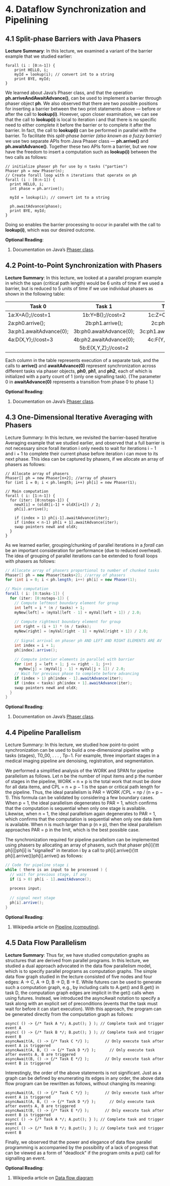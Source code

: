 # 4. Dataflow Synchronization and Pipelining

## 4.1 Split-phase Barriers with Java Phasers

**Lecture Summary**: In this lecture, we examined a variant of the barrier example that we studied earlier:

```
forall (i : [0:n-1]) { 
	print HELLO, i;
	myId = lookup(i); // convert int to a string 
	print BYE, myId;
}
```

We learned about Java’s Phaser class, and that the operation 
**ph.arriveAndAwaitAdvance()**, can be used to implement a barrier through phaser object **ph**. 
We also observed that there are two possible positions for inserting a barrier between the two 
print statements above — before or after the call to **lookup(i)**. However, upon closer examination, 
we can see that the call to **lookup(i)** is local to iteration i and that there is no specific need 
to either complete it before the barrier or to complete it after the barrier. In fact, the call to **lookup(i)** can be performed in parallel with the barrier. To facilitate this *split-phase barrier (also known as a fuzzy barrier)* we use two separate APIs from Java Phaser class — **ph.arrive()** 
and **ph.awaitAdvance()**. Together these two APIs form a barrier, 
but we now have the freedom to insert a computation such as **lookup(i)** between the two calls as follows:

```
// initialize phaser ph	for use by n tasks ("parties") 
Phaser ph = new Phaser(n);
// Create forall loop with n iterations that operate on ph 
forall (i : [0:n-1]) {
  print HELLO, i;
  int phase = ph.arrive();
  
  myId = lookup(i); // convert int to a string

  ph.awaitAdvance(phase);
  print BYE, myId;
}
```

Doing so enables the barrier processing to occur in parallel with the call to **lookup(i)**, 
which was our desired outcome.

**Optional Reading**:

1. Documentation on Java’s [Phaser class](https://docs.oracle.com/javase/7/docs/api/java/util/concurrent/Phaser.html).


## 4.2 Point-to-Point Synchronization with Phasers

**Lecture Summary**: In this lecture, we looked at a parallel program example in which 
the span (critical path length) would be 6 units of time if we used a barrier, but is reduced to 
5 units of time if we use individual phasers as shown in the following table:


| **Task 0**   				| **Task 1**   				| **Task 2**   				|
| --------------------- 	| :-----------------------:	| :-----------------------:	|
| 1a:X=A();//cost=1  		| 1b:Y=B();//cost=2			| 1c:Z=C();//cost=3			|
| 2a:ph0.arrive();  		| 2b:ph1.arrive();			| 2c:ph2.arrive();			|
| 3a:ph1.awaitAdvance(0);	| 3b:ph0.awaitAdvance(0);	| 3c:ph1.awaitAdvance(0);	|
| 4a:D(X,Y);//cost=3		| 4b:ph2.awaitAdvance(0);	| 4c:F(Y,Z);//cost=1		|
|					  		|5b:E(X,Y,Z);//cost=2		|							|

Each column in the table represents execution of a separate task, and the calls 
to **arrive()** and **awaitAdvance(0)** represent synchronization across different 
tasks via phaser objects, **ph0**, **ph1**, and **ph2**, each of which is initialized 
with a party count of 1 (only one signalling task). (The parameter 0 in **awaitAdvance(0)** represents a transition from phase 0 to phase 1.)

**Optional Reading**:

1. Documentation on Java’s [Phaser class](https://docs.oracle.com/javase/7/docs/api/java/util/concurrent/Phaser.html).


## 4.3 One-Dimensional Iterative Averaging with Phasers

Lecture Summary: In this lecture, we revisited the barrier-based Iterative Averaging example that we studied earlier, and observed that a full barrier is not necessary since forall iteration i only needs to wait for iterations i − 1 and i + 1 to complete their current phase before iteration i can move to its next phase. This idea can be captured by phasers, if we allocate an array of phasers as follows:


```
// Allocate array of phasers
Phaser[] ph = new Phaser[n+2]; //array of phasers
for (int i = 0; i < ph.length; i++) ph[i] = new Phaser(1);

// Main computation 
forall ( i: [1:n-1]) {
  for (iter: [0:nsteps-1]) {
    newX[i] = (oldX[i-1] + oldX[i+1]) / 2;
    ph[i].arrive();
    
    if (index > 1) ph[i-1].awaitAdvance(iter);
    if (index < n-1) ph[i + 1].awaitAdvance(iter); 
    swap pointers newX and oldX;
  }
}
```

As we learned earlier, grouping/chunking of parallel iterations in a *forall* can be an 
important consideration for performance (due to reduced overhead). The idea of grouping 
of parallel iterations can be extended to forall loops with phasers as follows:

```java
// Allocate array of phasers proportional to number of chunked tasks 
Phaser[] ph = new Phaser[tasks+2]; //array of phasers
for (int i = 0; i < ph.length; i++) ph[i] = new Phaser(1);

// Main computation 
forall ( i: [0:tasks-1]) {
  for (iter: [0:nsteps-1]) {
    // Compute leftmost boundary element for group
    int left = i * (n / tasks) + 1;
    myNew[left] = (myVal[left - 1] + myVal[left + 1]) / 2.0;
    
    // Compute rightmost boundary element for group 
    int right = (i + 1) * (n / tasks);
    myNew[right] = (myVal[right - 1] + myVal[right + 1]) / 2.0;
    
    // Signal arrival on phaser ph AND LEFT AND RIGHT ELEMENTS ARE AV 
    int	index = i + 1;
    ph[index].arrive();
    
    // Compute interior elements in parallel with barrier 
    for (int j = left + 1; j <= right - 1; j++)
      myNew[j] = (myVal[j - 1] + myVal[j + 1]) / 2.0;
    // Wait for previous phase to complete before advancing 
    if (index > 1) ph[index - 1].awaitAdvance(iter);
    if (index < tasks) ph[index + 1].awaitAdvance(iter);
    swap pointers newX and oldX;
  }
}
```
**Optional Reading**:

1. Documentation on Java’s [Phaser class](https://docs.oracle.com/javase/7/docs/api/java/util/concurrent/Phaser.html).

## 4.4 Pipeline Parallelism

Lecture Summary: In this lecture, we studied how point-to-point synchronization 
can be used to build a one-dimensional pipeline with p tasks (stages),
 T0_00​, . . . , Tp−1. For example, three important stages in a medical imaging pipeline 
 are denoising, registration, and segmentation.


We performed a simplified analysis of the WORK and SPAN for pipeline parallelism as 
follows. Let n be the number of input items and p the number of stages in the pipeline, 
WORK = n × p is the total work that must be done for all data items, and CPL = n + p − 1 is 
the span or critical path length for the pipeline. Thus, 
the ideal parallelism is PAR = WORK /CPL = np / (n + p − 1). 
This formula can be validated by considering a few boundary cases. When p = 1, the ideal 
parallelism degenerates to PAR = 1, which confirms that the computation is sequential when 
only one stage is available. Likewise, when n = 1, the ideal parallelism again degenerates 
to PAR = 1, which confirms that the computation is sequential when only one data item is 
available. When n is much larger than p (n » p), then the ideal parallelism approaches 
PAR = p in the limit, which is the best possible case.

The synchronization required for pipeline parallelism can be implemented using phasers 
by allocating an array of phasers, such that phaser ph[i]{\tt ph[i]}ph[i] is "signalled"
in iteration i by a call to ph[i].arrive(){\tt ph[i].arrive()}ph[i].arrive() as follows:


```java
// Code for pipeline stage i
while ( there is an input to be processed ) {
  // wait for previous stage, if any 
  if (i > 0) ph[i - 1].awaitAdvance(); 
  
  process input;
  
  // signal next stage
  ph[i].arrive();
}
```

**Optional Reading**:

1. Wikipedia article on [Pipeline (computing)](https://en.wikipedia.org/wiki/Pipeline_(computing)).

## 4.5 Data Flow Parallelism

**Lecture Summary**: Thus far, we have studied computation graphs as structures that 
are derived from parallel programs. In this lecture, we studied a dual approach advocated 
in the data flow parallelism model, which is to specify parallel programs as computation 
graphs. The simple data flow graph studied in the lecture consisted of five nodes and four 
edges: A -> C, A -> D, B -> D, B -> E. While futures can be used to generate such a 
computation graph, e.g., by including calls to A.get() and B.get() in task D, 
the computation graph edges are implicit in the get() calls when using futures. 
Instead, we introduced the asyncAwait notation to specify a task along with an 
explicit set of preconditions (events that the task must wait for before it can start 
execution). With this approach, the program can be generated directly from the computation 
graph as follows:

    async( () -> {/* Task A */; A.put(); } ); // Complete task and trigger event A
    async( () -> {/* Task B */; B.put(); } ); // Complete task and trigger event B
    asyncAwait(A, () -> {/* Task C */} );	    // Only execute task after event A is triggered 
    asyncAwait(A, B, () -> {/* Task D */} );	  // Only execute task after events A, B are triggered 
    asyncAwait(B, () -> {/* Task E */} );	    // Only execute task after event B is triggered
 
Interestingly, the order of the above statements is not significant. Just as a graph can 
be defined by enumerating its edges in any order, the above data flow program can be 
rewritten as follows, without changing its meaning:


    asyncAwait(A, () -> {/* Task C */} );	    // Only execute task after event A is triggered 
    asyncAwait(A, B, () -> {/* Task D */} );	  // Only execute task after events A, B are triggered 
    asyncAwait(B, () -> {/* Task E */} );    	// Only execute task after event B is triggered 
    async( () -> {/* Task A */; A.put(); } ); // Complete task and trigger event A
    async( () -> {/* Task B */; B.put(); } ); // Complete task and trigger event B
 
Finally, we observed that the power and elegance of data flow parallel programming is 
accompanied by the possibility of a lack of progress that can be viewed as a form of 
"deadlock" if the program omits a put() call for signalling an event.

**Optional Reading**:

1. Wikipedia article on [Data flow diagram](https://en.wikipedia.org/wiki/Data_flow_diagram)

